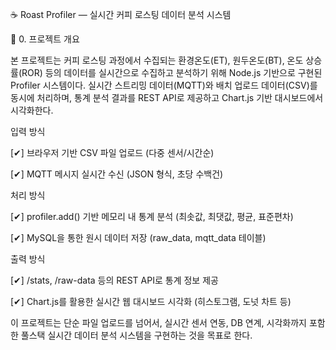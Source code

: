 ☕ Roast Profiler — 실시간 커피 로스팅 데이터 분석 시스템








📘 0. 프로젝트 개요

본 프로젝트는 커피 로스팅 과정에서 수집되는 환경온도(ET), 원두온도(BT), 온도 상승률(ROR) 등의 데이터를 실시간으로 수집하고 분석하기 위해 Node.js 기반으로 구현된 Profiler 시스템이다. 실시간 스트리밍 데이터(MQTT)와 배치 업로드 데이터(CSV)를 동시에 처리하며, 통계 분석 결과를 REST API로 제공하고 Chart.js 기반 대시보드에서 시각화한다.

입력 방식

[✔] 브라우저 기반 CSV 파일 업로드 (다중 센서/시간순)

[✔] MQTT 메시지 실시간 수신 (JSON 형식, 초당 수백건)

처리 방식

[✔] profiler.add() 기반 메모리 내 통계 분석 (최솟값, 최댓값, 평균, 표준편차)

[✔] MySQL을 통한 원시 데이터 저장 (raw_data, mqtt_data 테이블)

출력 방식

[✔] /stats, /raw-data 등의 REST API로 통계 정보 제공

[✔] Chart.js를 활용한 실시간 웹 대시보드 시각화 (히스토그램, 도넛 차트 등)

이 프로젝트는 단순 파일 업로드를 넘어서, 실시간 센서 연동, DB 연계, 시각화까지 포함한 풀스택 실시간 데이터 분석 시스템을 구현하는 것을 목표로 한다.
